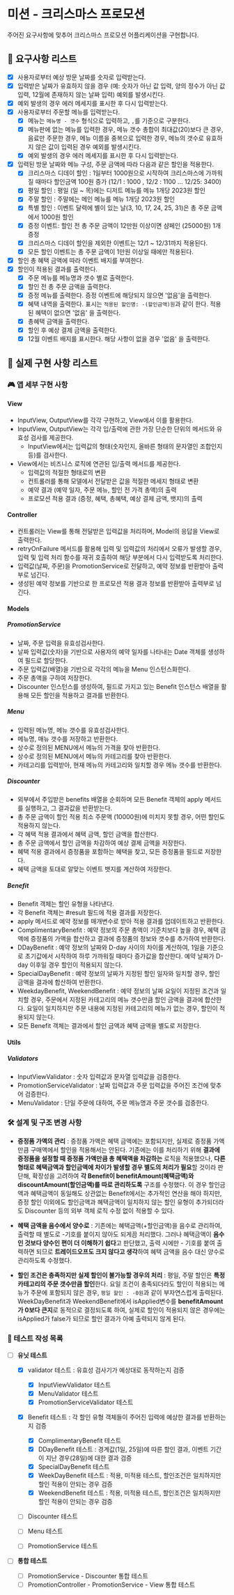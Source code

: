 # 미션 - 크리스마스 프로모션

주어진 요구사항에 맞추어 크리스마스 프로모션 어플리케이션을 구현합니다.

## 🤔 요구사항 리스트

- [x] 사용자로부터 예상 방문 날짜를 숫자로 입력받는다.
- [x] 입력받은 날짜가 유효하지 않을 경우 (예: 숫자가 아닌 값 입력, 양의 정수가 아닌 값 입력, 12월에 존재하지 않는 날짜 입력) 예외를 발생시킨다.
- [x] 예외 발생의 경우 에러 메세지를 표시한 후 다시 입력받는다.
- [x] 사용자로부터 주문할 메뉴를 입력받는다.
  - [x] 메뉴는 `메뉴명 - 갯수` 형식으로 입력하고, `,`를 기준으로 구분한다.
  - [x] 메뉴판에 없는 메뉴를 입력한 경우, 메뉴 갯수 총합이 최대값(20)보다 큰 경우, 음료만 주문한 경우, 메뉴 이름을 중복으로 입력한 경우, 메뉴의 갯수로 유효하지 않은 값이 입력된 경우 예외를 발생시킨다.
  - [x] 예외 발생의 경우 에러 메세지를 표시한 후 다시 입력받는다.
- [x] 입력된 방문 날짜와 메뉴 구성, 주문 금액에 따라 다음과 같은 할인을 적용한다.
  - [x] 크리스마스 디데이 할인 : 1일부터 1000원으로 시작하여 크리스마스에 가까워질 때마다 할인금액 100원 증가 (12/1 : 1000 , 12/2 : 1100 ... 12/25: 3400)
  - [x] 평일 할인 : 평일 (일 ~ 목)에는 디저트 메뉴를 메뉴 1개당 2023원 할인
  - [x] 주말 할인 : 주말에는 메인 메뉴를 메뉴 1개당 2023원 할인
  - [x] 특별 할인 : 이벤트 달력에 별이 있는 날(3, 10, 17, 24, 25, 31)은 총 주문 금액에서 1000원 할인
  - [x] 증정 이벤트: 할인 전 총 주문 금액이 12만원 이상이면 샴페인 (25000원) 1개 증정
  - [x] 크리스마스 디데이 할인을 제외한 이벤트는 12/1 ~ 12/31까지 적용된다.
  - [x] 모든 할인 이벤트는 총 주문 금액이 1만원 이상일 때에만 적용된다.
- [x] 할인 총 혜택 금액에 따라 이벤트 배지를 부여한다.
- [x] 할인이 적용된 결과를 출력한다.
  - [x] 주문 메뉴를 메뉴명과 갯수 별로 출력한다.
  - [x] 할인 전 총 주문 금액을 출력한다.
  - [x] 증정 메뉴를 출력한다. 증정 이벤트에 해당되지 않으면 '없음'을 출력한다.
  - [x] 혜택 내역을 출력한다. 표시는 `적용된 할인명: -(할인금액)원`과 같이 한다. 적용된 혜택이 없으면 '없음' 을 출력한다.
  - [x] 총혜택 금액을 출력한다.
  - [x] 할인 후 예상 결제 금액을 출력한다.
  - [x] 12월 이벤트 배지를 표시한다. 해당 사항이 없을 경우 '없음' 을 출력한다.

## 🧐 실제 구현 사항 리스트

### 🎮 앱 세부 구현 사항

#### View

- InputView, OutputView를 각각 구현하고, View에서 이를 활용한다.
- InputView, OutputView는 각각 입/출력에 관한 가장 단순한 단위의 메서드와 유효성 검사를 제공한다.
  - InputView에서는 입력값의 형태(숫자인지, 올바른 형태의 문자열인 조합인지 등)를 검사한다.
- View에서는 비즈니스 로직에 연관된 입/출력 메서드를 제공한다.
  - 입력값의 적절한 형태로의 변환
  - 컨트롤러를 통해 모델에서 전달받은 값을 적절한 메세지 형태로 변환
  - 예약 결과 (예약 일자, 주문 메뉴, 할인 전 가격 총액)의 출력
  - 프로모션 적용 결과 (증정, 혜택, 총혜택, 예상 결제 금액, 뱃지)의 출력

#### Controller

- 컨트롤러는 View를 통해 전달받은 입력값을 처리하며, Model의 응답을 View로 출력한다.
- retryOnFailure 메서드를 활용해 입력 및 입력값의 처리에서 오류가 발생할 경우, 입력 및 입력 처리 함수를 재귀 호출하여 해당 부분에서 다시 입력받도록 처리한다.
- 입력값(날짜, 주문)을 PromotionService로 전달하고, 예약 정보를 반환받아 출력부로 넘긴다.
- 생성된 예약 정보를 기반으로 한 프로모션 적용 결과 정보를 반환받아 출력부로 넘긴다.

#### Models

##### PromotionService

- 날짜, 주문 입력을 유효성검사한다.
- 날짜 입력값(숫자)을 기반으로 사용자의 예약 일자를 나타내는 Date 객체를 생성하여 필드로 할당한다.
- 주문 입력값(배열)을 기반으로 각각의 메뉴을 Menu 인스턴스화한다.
- 주문 총액을 구하여 저장한다.
- Discounter 인스턴스를 생성하여, 필드로 가지고 있는 Benefit 인스턴스 배열을 활용해 모든 할인을 적용하고 결과를 반환한다.

##### Menu

- 입력된 메뉴명, 메뉴 갯수를 유효성검사한다.
- 메뉴명, 매뉴 갯수를 저장하고 반환한다.
- 상수로 정의된 MENU에서 메뉴의 가격을 찾아 반환한다.
- 상수로 정의된 MENU에서 메뉴의 카테고리를 찾아 반환한다.
- 카테고리를 입력받아, 현재 메뉴의 카테고리와 일치할 경우 메뉴 갯수를 반환한다.

##### Discounter

- 외부에서 주입받은 benefits 배열을 순회하며 모든 Benefit 객체의 apply 메서드를 실행하고, 그 결과값을 반환받는다.
- 총 주문 금액이 할인 적용 최소 주문액 (10000원)에 미치지 못할 경우, 어떤 할인도 적용하지 않는다.
- 각 혜택 적용 결과에서 혜택 금액, 할인 금액을 합산한다.
- 총 주문 금액에서 할인 금액을 차감하여 예상 결제 금액을 저장한다.
- 혜택 적용 결과에서 증정품을 포함하는 혜택을 찾고, 모든 증정품을 필드로 저장한다.
- 혜택 금액을 토대로 알맞는 이벤트 뱃지를 계산하여 저장한다.

##### Benefit

- Benefit 객체는 할인 유형을 나타낸다.
- 각 Benefit 객체는 #result 필드에 적용 결과를 저장한다.
- apply 메서드로 예약 정보를 매개변수로 받아 적용 결과를 업데이트하고 반환한다.
- ComplimentaryBenefit : 예약 정보의 주문 총액이 기준치보다 높을 경우, 혜택 금액에 증정품의 가액을 합산하고 결과에 증정품의 정보와 갯수를 추가하여 반환한다.
- DDayBenefit : 예약 정보의 날짜와 D-day 사이의 차이를 계산하여, 1일을 기준으로 초기값에서 시작하여 하루 가까워질 때마다 증가값을 합산한다. 예약 날짜가 D-day 이후일 경우 할인이 적용되지 않는다.
- SpecialDayBenefit : 예약 정보의 날짜가 지정된 할인 일자와 일치할 경우, 할인 금액을 결과에 합산하여 반환한다.
- WeekdayBenefit, WeekendBenefit : 예약 정보의 날짜 요일이 지정된 조건과 일치할 경우, 주문에서 지정된 카테고리의 메뉴 갯수만큼 할인 금액을 결과에 합산한다. 요일이 일치하지만 주문 내용에 지정된 카테고리의 메뉴가 없는 경우, 할인이 적용되지 않는다.
- 모든 Benefit 객체는 결과에서 할인 금액과 혜택 금액을 별도로 저장한다.

#### Utils

##### Validators

- InputViewValidator : 숫자 입력값과 문자열 입력값을 검증한다.
- PromotionServiceValidator : 날짜 입력값과 주문 입력값을 주어진 조건에 맞추어 검증한다.
- MenuValidator : 단일 주문에 대하여, 주문 메뉴명과 주문 갯수를 검증한다.

### 🛠 설계 및 구조 변경 사항

- **증정품 가액의 관리** : 증정품 가액은 혜택 금액에는 포함되지만, 실제로 증정품 가액 만큼 구매액에서 할인을 적용해서는 안된다. 기존에는 이를 처리하기 위해 **결과에 증정품을 설정할 때 증정품 가액만큼 총 혜택액을 차감하는** 로직을 적용했으나, **다른 형태로 혜택금액과 할인금액에 차이가 발생할 경우 별도의 처리가 필요**할 것이라 판단해, 확장성을 고려하여 **각 Benefit이 benefitAmount(혜택금액)와 discountAmount(할인금액)를 따로 관리하도록** 구조를 수정했다. 이 경우 할인금액과 혜택금액이 동일해도 상관없는 Benefit에서는 추가적인 연산을 해야 하지만, 증정 할인 이외에도 할인금액과 혜택금액이 일치하지 않는 할인 유형이 추가되더라도 Discounter 등의 외부 객체 로직 수정 없이 적용할 수 있다.

- **혜택 금액을 음수에서 양수로** : 기존에는 혜택금액(+할인금액)을 음수로 관리하여, 출력할 때 별도로 -기호를 붙이지 않아도 되게끔 처리했다. 그러나 혜택금액이 **음수인 것보다 양수인 편이 더 이해하기 쉽다**고 판단했고, 출력 시에만 - 기호를 붙여 출력하면 되므로 **트레이드오프도 크지 않다고 생각**하여 혜택 금액을 음수 대신 양수로 관리하도록 수정했다.

- **할인 조건은 충족하지만 실제 할인이 불가능할 경우의 처리** : 평일, 주말 할인은 **특정 카테고리의 주문 갯수만큼 할인**한다. 요일 조건이 충족되더라도 할인이 적용되는 메뉴가 주문에 포함되지 않은 경우, `평일 할인 : -0원`과 같이 부자연스럽게 출력된다. WeekDayBenefit과 WeekendBenefit에서 isApplied변수를 **benefitAmount가 0보다 큰지**로 동적으로 결정되도록 하여, 실제로 할인이 적용되지 않은 경우에는 isApplied가 false가 되므로 할인 결과가 아예 출력되지 않게 된다.

### 📝 테스트 작성 목록

- [ ] **유닛 테스트**

  - [x] validator 테스트 : 유효성 검사기가 예상대로 동작하는지 검증
    - [x] InputViewValidator 테스트
    - [x] MenuValidator 테스트
    - [x] PromotionServiceValidator 테스트
  - [x] Benefit 테스트 : 각 할인 유형 객체들이 주어진 입력에 예상한 결과를 반환하는지 검증

    - [x] ComplimentaryBenefit 테스트
    - [x] DDayBenefit 테스트 : 경계값(1일, 25일)에 따른 할인 결과, 이벤트 기간이 지난 경우(28일)에 대한 결과 검증
    - [x] SpecialDayBenefit 테스트
    - [x] WeekDayBenefit 테스트 : 적용, 미적용 테스트, 할인조건은 일치하지만 할인 적용이 안되는 경우 검증
    - [x] WeekendBenefit 테스트 : 적용, 미적용 테스트, 할인조건은 일치하지만 할인 적용이 안되는 경우 검증

  - [ ] Discounter 테스트
  - [ ] Menu 테스트
  - [ ] PromotionService 테스트

- [ ] **통합 테스트**
  - [ ] PromotionService - Discounter 통합 테스트
  - [ ] PromotionController - PromotionService - View 통합 테스트

